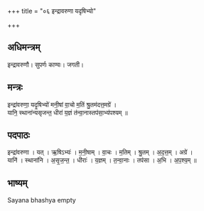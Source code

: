 +++
title = "०६ इन्द्रावरुणा यदृषिभ्यो"

+++
## अधिमन्त्रम्
इन्द्रावरुणौ। सुपर्णः काण्वः। जगती।

## मन्त्रः
इन्द्रा॑वरुणा॒ यदृ॒षिभ्यो॑ मनी॒षां वा॒चो म॒तिं श्रु॒तम॑दत्त॒मग्रे॑ ।  
यानि॒ स्थाना॑न्यसृजन्त॒ धीरा॑ य॒ज्ञं त॑न्वा॒नास्तप॑सा॒भ्य॑पश्यम् ॥

## पदपाठः
इन्द्रा॑वरुणा । यत् । ऋ॒षिऽभ्यः॑ । म॒नी॒षाम् । वा॒चः । म॒तिम् । श्रु॒तम् । अ॒द॒त्त॒म् । अग्रे॑ ।  
यानि॑ । स्थाना॑नि । अ॒सृ॒ज॒न्त॒ । धीराः॑ । य॒ज्ञम् । त॒न्वा॒नाः । तप॑सा । अ॒भि । अ॒प॒श्य॒म् ॥

## भाष्यम्
Sayana bhashya empty